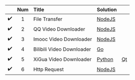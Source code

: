 |   | Num | Title | Solution |  |
| :---: | :---: | :--- | :--- |:---|
| :heavy_check_mark: | 1 | File Transfer | [NodeJS](./File%20Transfer) ||
| :heavy_check_mark: | 2 | QQ Video Downloader | [NodeJS](./QQ%20Video%20Downloader) ||
| :heavy_check_mark: | 3 | Imooc Video Downloader | [NodeJS](./Imooc%20Video%20Downloader) ||
| :heavy_check_mark: | 4 | Bilibili Video Downloader | [Go](./Bilibili%20Video%20Downloader/bilibili) ||
| :heavy_check_mark: | 5 | XiGua Video Downloader | [Python](./XiGua%20Video%20Downloader/python) |[Qt](./XiGua%20Video%20Downloader/qt)|
| :heavy_check_mark: | 6 | Http Request | [NodeJS](./Http%20Request) ||


